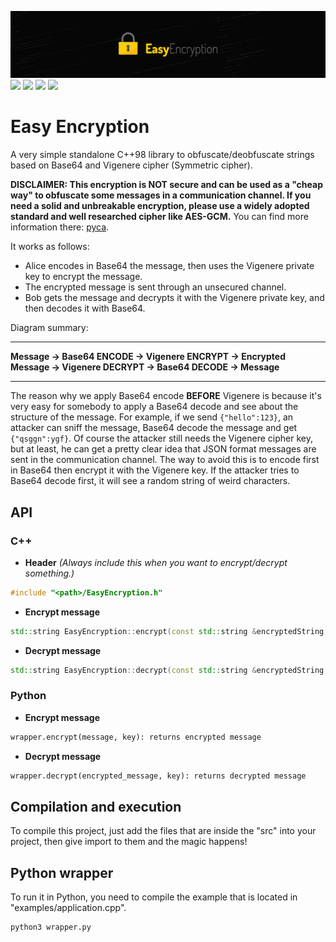![](banner.jpg)
[![](https://img.shields.io/static/v1?label=C%2B%2B%20Version&message=98&color=%2300599C&logo=c%2B%2B&logoColor=%23FFFFFF&style=flat-square)](https://www.cplusplus.com/doc/oldtutorial/)
[![](https://img.shields.io/github/workflow/status/philipperemy/easy-encryption/Windows%20CMake?label=Windows%20Build&logo=windows&logoColor=%23FFFFFF&style=flat-square)](https://github.com/philipperemy/easy-encryption/actions/workflows/windows-cmake.yml)
[![](https://img.shields.io/github/workflow/status/philipperemy/easy-encryption/Linux%20CMake?label=Linux%20Build&logo=linux&logoColor=%23FFFFFF&style=flat-square)](https://github.com/philipperemy/easy-encryption/actions/workflows/linux-cmake.yml)
[![](https://img.shields.io/github/workflow/status/philipperemy/easy-encryption/macOS%20CMake?label=macOS%20Build&logo=apple&logoColor=%23FFFFFF&style=flat-square)](https://github.com/philipperemy/easy-encryption/actions/workflows/macos-cmake.yml)

# Easy Encryption
A very simple standalone C++98 library to obfuscate/deobfuscate strings based on Base64 and Vigenere cipher (Symmetric cipher).

**DISCLAIMER: This encryption is NOT secure and can be used as a "cheap way" to obfuscate some messages in a communication channel. If you need a solid and unbreakable encryption, please use a widely adopted standard and well researched cipher like AES-GCM.** You can find more information there: [pyca](https://github.com/pyca/cryptography).

It works as follows:
- Alice encodes in Base64 the message, then uses the Vigenere private key to encrypt the message.
- The encrypted message is sent through an unsecured channel.
- Bob gets the message and decrypts it with the Vigenere private key, and then decodes it with Base64.

Diagram summary:
___
**Message -> Base64 ENCODE -> Vigenere ENCRYPT -> Encrypted Message -> Vigenere DECRYPT -> Base64 DECODE -> Message**
___

The reason why we apply Base64 encode **BEFORE** Vigenere is because it's very easy for somebody to apply a Base64 decode and see about the structure of the message. For example, if we send `{"hello":123}`, an attacker can sniff the message, Base64 decode the message and get `{"qsggn":ygf}`. Of course the attacker still needs the Vigenere cipher key, but at least, he can get a pretty clear idea that JSON format messages are sent in the communication channel. The way to avoid this is to encode first in Base64 then encrypt it with the Vigenere key. If the attacker tries to Base64 decode first, it will see a random string of weird characters.

## API

### C++
- **Header** _(Always include this when you want to encrypt/decrypt something.)_
```c++
#include "<path>/EasyEncryption.h"
```

- **Encrypt message**
```c++
std::string EasyEncryption::encrypt(const std::string &encryptedString, const std::string &key)
```

- **Decrypt message**
```c++
std::string EasyEncryption::decrypt(const std::string &encryptedString, const std::string &key)
```

### Python

- **Encrypt message**
```python
wrapper.encrypt(message, key): returns encrypted message
```

- **Decrypt message**
```python
wrapper.decrypt(encrypted_message, key): returns decrypted message
```

## Compilation and execution
To compile this project, just add the files that are inside the "src" into your project, then give import to them and the magic happens!

## Python wrapper
To run it in Python, you need to compile the example that is located in "examples/application.cpp".
```bash
python3 wrapper.py
```

